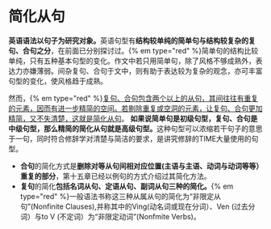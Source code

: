 # 简化从句

<b>英语语法以**句子**为研究对象。</b>英语句型有<b>结构较单纯的**简单句**与结构较复杂的**复句**、**合句**之分</b>，在前面已分别探讨过。{% em type="red" %}简单句的结构比较单纯，只有五种基本句型的变化。作文中若只用简单句，除了风格不够成熟外，表达力亦嫌薄弱。间杂复句、合句于文中，则有助于表达较为复杂的观念，亦可丰富句型的变化，使风格趋于成熟。   

然而，{% em type="red" %}<u>复句、合句包含两个以上的从句，其间往往有重复的元素，因而有进一步精简的空间。若剔除重复或空洞的元素，让复句、合句更加精简，又不失清楚，这就是简化从句</u>。 <b>如果说简单句是初级句型，复句、合句是中级句型，那么精简的简化从句就是高级句型。</b>这种句型可以浓缩若干句子的意思于一句，同时符合修辞学对清楚与简洁的要求，是讲究修辞的TIME大量使用的句型。  

- **合句**的简化方式是<b>删除对等从句间相对应位置(主语与主语、动词与动词等等）重复的部分</b>，第十五章已经以例句的方式介绍过其简化方法。  
- **复句**的简化<b>包括名词从句、定语从句、副词从句三种的简化。</b>{% em type="red" %}一般语法书称这三种从属从句的简化为“非限定从句”(Nonfinite Clauses),并称其中的Ving(动名词或现在分词）、Ven (过去分词）与to V (不定词）为“非限定动词”(Nonfmite Verbs)。 